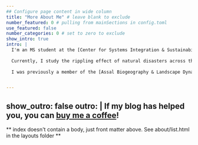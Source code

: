 ```yaml
---
## Configure page content in wide column
title: "More About Me" # leave blank to exclude
number_featured: 0 # pulling from mainSections in config.toml
use_featured: false
number_categories: 0 # set to zero to exclude
show_intro: true
intro: |
  I'm an MS student at the [Center for Systems Integration & Sustainability](https://www.canr.msu.edu/csis/) at Michigan State University interested in using satellite data to measure changes in environmental systems. 
  
  Currently, I study the rippling effect of natural disasters across the globe using the [metacoupling framework](https://www.canr.msu.edu/telecoupling/metacoupling/#:~:text=The%20telecoupling%20framework%20allows%20researchers%20to%20build%20models,fisheries%20management%2C%20biodiversity%20conservation%2C%20land%20use%20and%20more.). 
  
  I was previously a member of the [Assal Biogeography & Landscape Dynamics Lab](https://assallab.org/) at Kent State University where I started the journey of learning to code in R and Google Earth Engine.  


---
```


show_outro: false
outro: |
  <i class="fas fa-mug-hot pr2"></i>If my blog has helped you, you can [buy me a coffee](https://ko-fi.com/)!
---

** index doesn't contain a body, just front matter above.
See about/list.html in the layouts folder **
